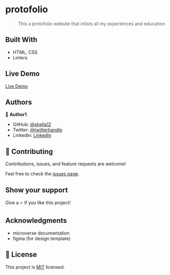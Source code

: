 # protofolio
> This a protofolio website that inlists all my experiences and education

## Built With

- HTML, CSS
- Linters

## Live Demo

[Live Demo](https://shella12.github.io/Portfolio.github.io/)

## Authors

👤 **Author1**

- GitHub: [@shella12](https://github.com/githubhandle)
- Twitter: [@twitterhandle](https://twitter.com/twitterhandle)
- LinkedIn: [LinkedIn](https://linkedin.com/in/linkedinhandle)

## 🤝 Contributing

Contributions, issues, and feature requests are welcome!

Feel free to check the [issues page](../../issues/).

## Show your support

Give a ⭐️ if you like this project!

## Acknowledgments

- microverse documentation
- figma (for design template)

## 📝 License

This project is [MIT](./MIT.md) licensed.
